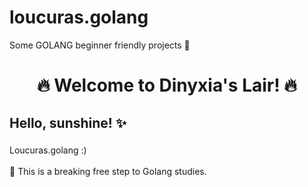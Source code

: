 # loucuras.golang
Some GOLANG beginner friendly projects 🐣

<h1 align="center">🔥 Welcome to Dinyxia's Lair! 🔥</h1>

###

<h2 align="left">Hello, sunshine! ✨</h2>

###

<p align="left">Loucuras.golang :)<br><br>
  🐣 This is a breaking free step to Golang studies.<br><br>

###
